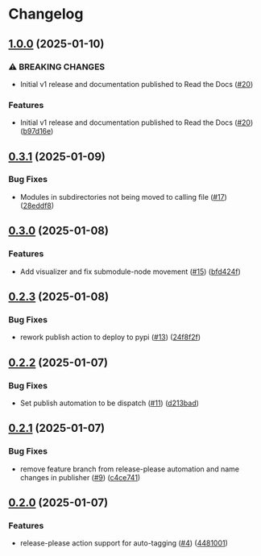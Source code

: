# Changelog

## [1.0.0](https://github.com/ianms17/pyhcl-fancy/compare/v0.3.1...v1.0.0) (2025-01-10)


### ⚠ BREAKING CHANGES

* Initial v1 release and documentation published to Read the Docs ([#20](https://github.com/ianms17/pyhcl-fancy/issues/20))

### Features

* Initial v1 release and documentation published to Read the Docs ([#20](https://github.com/ianms17/pyhcl-fancy/issues/20)) ([b97d16e](https://github.com/ianms17/pyhcl-fancy/commit/b97d16e2ef36f46c03ecc7d3a4c276702730d418))

## [0.3.1](https://github.com/ianms17/pyhcl-fancy/compare/v0.3.0...v0.3.1) (2025-01-09)


### Bug Fixes

* Modules in subdirectories not being moved to calling file ([#17](https://github.com/ianms17/pyhcl-fancy/issues/17)) ([28eddf8](https://github.com/ianms17/pyhcl-fancy/commit/28eddf88325a2498973ecb9a3079b6637f4c8ee4))

## [0.3.0](https://github.com/ianms17/pyhcl-fancy/compare/v0.2.3...v0.3.0) (2025-01-08)


### Features

* Add visualizer and fix submodule-node movement ([#15](https://github.com/ianms17/pyhcl-fancy/issues/15)) ([bfd424f](https://github.com/ianms17/pyhcl-fancy/commit/bfd424f547808d393f659c08439a36b39e4b815f))

## [0.2.3](https://github.com/ianms17/pyhcl-fancy/compare/v0.2.2...v0.2.3) (2025-01-08)


### Bug Fixes

* rework publish action to deploy to pypi ([#13](https://github.com/ianms17/pyhcl-fancy/issues/13)) ([24f8f2f](https://github.com/ianms17/pyhcl-fancy/commit/24f8f2ff3c8f3a20e310d671b82ce630bfb8178d))

## [0.2.2](https://github.com/ianms17/pyhcl-fancy/compare/v0.2.1...v0.2.2) (2025-01-07)


### Bug Fixes

* Set publish automation to be dispatch ([#11](https://github.com/ianms17/pyhcl-fancy/issues/11)) ([d213bad](https://github.com/ianms17/pyhcl-fancy/commit/d213bad10664f181aec1c1ce191186a08e0f160e))

## [0.2.1](https://github.com/ianms17/pyhcl-fancy/compare/v0.2.0...v0.2.1) (2025-01-07)


### Bug Fixes

* remove feature branch from release-please automation and name changes in publisher ([#9](https://github.com/ianms17/pyhcl-fancy/issues/9)) ([c4ce741](https://github.com/ianms17/pyhcl-fancy/commit/c4ce7412bb38f9c5b76737492903de755e7a8b1a))

## [0.2.0](https://github.com/ianms17/pyhcl-fancy/compare/0.1.2...v0.2.0) (2025-01-07)


### Features

* release-please action support for auto-tagging ([#4](https://github.com/ianms17/pyhcl-fancy/issues/4)) ([4481001](https://github.com/ianms17/pyhcl-fancy/commit/4481001aaeca56d58e6e446154fc17660eb6f112))
